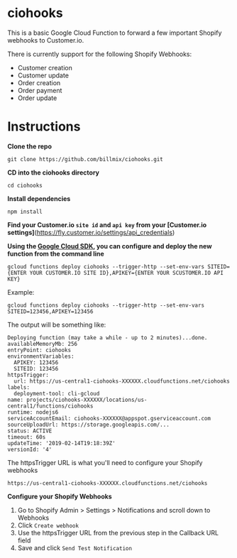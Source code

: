 # ciohooks
This is a basic Google Cloud Function to forward a few important Shopify webhooks to Customer.io.

There is currently support for the following Shopify Webhooks:
- Customer creation
- Customer update
- Order creation
- Order payment
- Order update

# Instructions
**Clone the repo**
```
git clone https://github.com/billmix/ciohooks.git
```

**CD into the ciohooks directory**
```
cd ciohooks
```

**Install dependencies**
```
npm install
```

**Find your Customer.io `site id` and `api key` from your [Customer.io settings]**(https://fly.customer.io/settings/api_credentials)

**Using the [Google Cloud SDK](https://cloud.google.com/sdk/docs/how-to), you can configure and deploy the new function from the command line**

```
gcloud functions deploy ciohooks --trigger-http --set-env-vars SITEID={ENTER YOUR CUSTOMER.IO SITE ID},APIKEY={ENTER YOUR SCUSTOMER.IO API KEY}
```

Example:
```
gcloud functions deploy ciohooks --trigger-http --set-env-vars SITEID=123456,APIKEY=123456
```

The output will be something like: 
```
Deploying function (may take a while - up to 2 minutes)...done.                  
availableMemoryMb: 256
entryPoint: ciohooks
environmentVariables:
  APIKEY: 123456
  SITEID: 123456
httpsTrigger:
  url: https://us-central1-ciohooks-XXXXXX.cloudfunctions.net/ciohooks
labels:
  deployment-tool: cli-gcloud
name: projects/ciohooks-XXXXXX/locations/us-central1/functions/ciohooks
runtime: nodejs6
serviceAccountEmail: ciohooks-XXXXXX@appspot.gserviceaccount.com
sourceUploadUrl: https://storage.googleapis.com/...
status: ACTIVE
timeout: 60s
updateTime: '2019-02-14T19:18:39Z'
versionId: '4'
```

The httpsTrigger URL is what you'll need to configure your Shopify webhooks

```
https://us-central1-ciohooks-XXXXXX.cloudfunctions.net/ciohooks
```

**Configure your Shopify Webhooks**
1. Go to Shopify Admin > Settings > Notifications and scroll down to Webhooks
1. Click `Create webhook`
1. Use the httpsTrigger URL from the previous step in the Callback URL field
1. Save and click `Send Test Notification`


